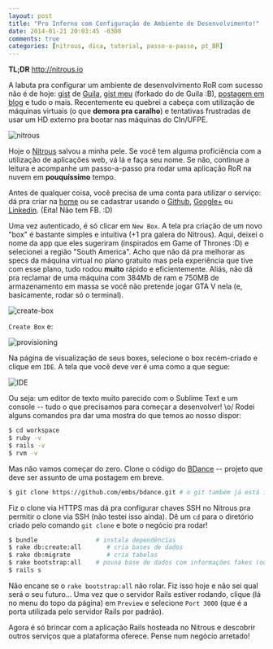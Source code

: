 ```yaml
---
layout: post
title: "Pro Inferno com Configuração de Ambiente de Desenvolvimento!"
date: 2014-01-21 20:03:45 -0300
comments: true
categories: [nitrous, dica, tutorial, passo-a-passo, pt_BR]
---
```


**TL;DR** http://nitrous.io

A labuta pra configurar um ambiente de desenvolvimento RoR com sucesso não é de
hoje: [gist](https://gist.github.com/guiocavalcanti/1600711) de [Guila](https://github.com/guiocavalcanti),
[gist meu](https://gist.github.com/embs/3614398) (forkado do de Guila :B),
[postagem em blog](/2013/02/06/configurando-ambiente-de-desenvolvimento-rails-e-criando-um-novo-projeto/)
e tudo o mais. Recentemente eu quebrei a cabeça com utilização de máquinas
virtuais (o que **demora pra caralho**) e tentativas frustradas de usar um HD
externo pra bootar nas máquinas do CIn/UFPE.

![nitrous](http://i.minus.com/ibov54MlubiLia.png)

Hoje o [Nitrous](http://nitrous.io) salvou a minha pele. Se você tem alguma
proficiência com a utilização de aplicações web, vá lá e faça seu nome. Se não,
continue a leitura e acompanhe um passo-a-passo pra rodar uma aplicação RoR na
nuvem em **pouquíssimo** tempo.

<!-- more -->

Antes de qualquer coisa, você precisa de uma conta para utilizar o serviço: dá
pra criar na [home](http://nitrous.io) ou se cadastrar usando o [Github](https://www.nitrous.io/users/auth/github),
[Google+](https://www.nitrous.io/users/auth/google_oauth2) ou [Linkedin](https://www.nitrous.io/users/auth/linkedin).
(Eita! Não tem FB. :D)

Uma vez autenticado, é só clicar em `New Box`. A tela pra criação de um novo "box"
é bastante simples e intuitiva (+1 pra galera do Nitrous). Aqui, deixei o nome
da app que eles sugeriram (inspirados em Game of Thrones :D) e selecionei a região
"South America". Acho que não dá pra melhorar as specs da máquina virtual no plano
gratuito mas pela experiência que tive com esse plano, tudo rodou **muito** rápido
e eficientemente. Aliás, não dá pra reclamar de uma máquina com 384Mb de ram e
750MB de armazenamento em massa se você não pretende jogar GTA V nela (e, basicamente,
rodar só o terminal).

![create-box](http://i.minus.com/ib2vdoCif32F5l.png)

`Create Box` e:

![provisioning](http://i.minus.com/iGeyT4i1ZXK8o.png)

Na página de visualização de seus boxes, selecione o box recém-criado e clique
em `IDE`. A tela que você deve ver é uma como a que segue:

![IDE](http://i.minus.com/i8a2bakwQNj7m.png)

Ou seja: um editor de texto muito parecido com o Sublime Text e um console --
tudo o que precisamos para começar a desenvolver! \o/ Rodei alguns comandos
pra dar uma mostra do que temos ao nosso dispor:

```bash
$ cd workspace
$ ruby -v
$ rails -v
$ rvm -v
```

Mas não vamos começar do zero. Clone o código do [BDance](https://github.com/embs/bdance)
-- projeto que deve ser assunto de uma postagem em breve.

```bash
$ git clone https://github.com/embs/bdance.git # o git também já está instalado
```

Fiz o clone via HTTPS mas dá pra configurar chaves SSH no Nitrous pra permitir
o clone via SSH (não testei isso ainda). Dê um `cd` para o diretório criado pelo
comando `git clone` e bote o negócio pra rodar!

```bash
$ bundle                # instala dependências
$ rake db:create:all       # cria bases de dados
$ rake db:migrate          # cria tabelas
$ rake bootstrap:all    # povoa base de dados com informações fakes (ou quase isso)
$ rails s
```

Não encane se o `rake bootstrap:all` não rolar. Fiz isso hoje e não sei qual
será o seu futuro... Uma vez que o servidor Rails estiver rodando, clique (lá
no menu do topo da página) em `Preview` e selecione `Port 3000` (que é a porta
utilizada pelo servidor Rails por padrão).

Agora é só brincar com a aplicação Rails hosteada no Nitrous e descobrir outros
serviços que a plataforma oferece. Pense num negócio arretado!
